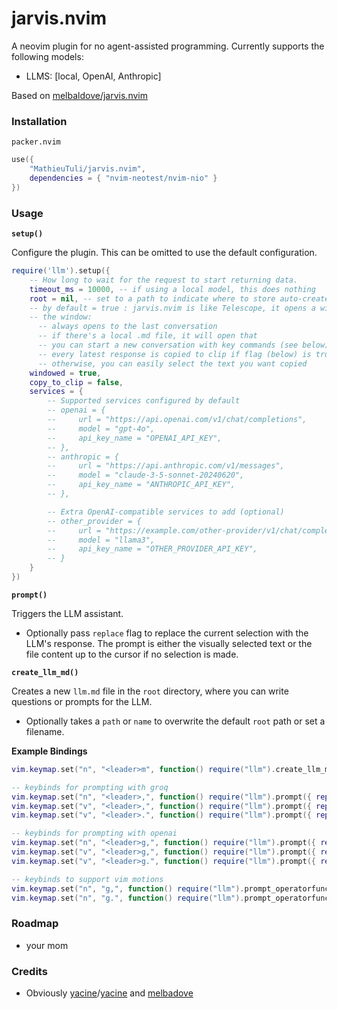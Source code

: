 # jarvis.nvim

A neovim plugin for no agent-assisted programming. Currently supports the following models:
- LLMS: [local, OpenAI, Anthropic]

Based on [melbaldove/jarvis.nvim](https://github.com/melbaldove/llm.nvim)


### Installation

`packer.nvim`
```lua
use({
    "MathieuTuli/jarvis.nvim",
    dependencies = { "nvim-neotest/nvim-nio" }
})
```

### Usage

**`setup()`**

Configure the plugin. This can be omitted to use the default configuration.

```lua
require('llm').setup({
    -- How long to wait for the request to start returning data.
    timeout_ms = 10000, -- if using a local model, this does nothing
    root = nil, -- set to a path to indicate where to store auto-created .md files
    -- by default = true : jarvis.nvim is like Telescope, it opens a windows to speak to it
    -- the window:
      -- always opens to the last conversation
      -- if there's a local .md file, it will open that
      -- you can start a new conversation with key commands (see below)
      -- every latest response is copied to clip if flag (below) is true
      -- otherwise, you can easily select the text you want copied
    windowed = true, 
    copy_to_clip = false,
    services = {
        -- Supported services configured by default
        -- openai = {
        --     url = "https://api.openai.com/v1/chat/completions",
        --     model = "gpt-4o",
        --     api_key_name = "OPENAI_API_KEY",
        -- },
        -- anthropic = {
        --     url = "https://api.anthropic.com/v1/messages",
        --     model = "claude-3-5-sonnet-20240620",
        --     api_key_name = "ANTHROPIC_API_KEY",
        -- },

        -- Extra OpenAI-compatible services to add (optional)
        -- other_provider = {
        --     url = "https://example.com/other-provider/v1/chat/completions",
        --     model = "llama3",
        --     api_key_name = "OTHER_PROVIDER_API_KEY",
        -- }
    }
})
```

**`prompt()`**

Triggers the LLM assistant.
- Optionally pass `replace` flag to replace the current selection with the LLM's response. The prompt is either the visually selected text or the file content up to the cursor if no selection is made.

**`create_llm_md()`**

Creates a new `llm.md` file in the `root` directory, where you can write questions or prompts for the LLM.
- Optionally takes a `path` or `name` to overwrite the default `root` path or set a filename.

**Example Bindings**
```lua
vim.keymap.set("n", "<leader>m", function() require("llm").create_llm_md() end)

-- keybinds for prompting with groq
vim.keymap.set("n", "<leader>,", function() require("llm").prompt({ replace = false, service = "groq" }) end)
vim.keymap.set("v", "<leader>,", function() require("llm").prompt({ replace = false, service = "groq" }) end)
vim.keymap.set("v", "<leader>.", function() require("llm").prompt({ replace = true, service = "groq" }) end)

-- keybinds for prompting with openai
vim.keymap.set("n", "<leader>g,", function() require("llm").prompt({ replace = false, service = "openai" }) end)
vim.keymap.set("v", "<leader>g,", function() require("llm").prompt({ replace = false, service = "openai" }) end)
vim.keymap.set("v", "<leader>g.", function() require("llm").prompt({ replace = true, service = "openai" }) end)

-- keybinds to support vim motions
vim.keymap.set("n", "g,", function() require("llm").prompt_operatorfunc({ replace = false, service = "groq" }) end)
vim.keymap.set("n", "g.", function() require("llm").prompt_operatorfunc({ replace = true, service = "groq" }) end)
```

### Roadmap
- your mom

### Credits

- Obviously [yacine](https://twitter.com/i/broadcasts/1kvJpvRPjNaKE)/[yacine](https://github.com/yacineMTB/llm.nvim) and [melbadove](https://github.com/melbaldove/llm.nvim)
